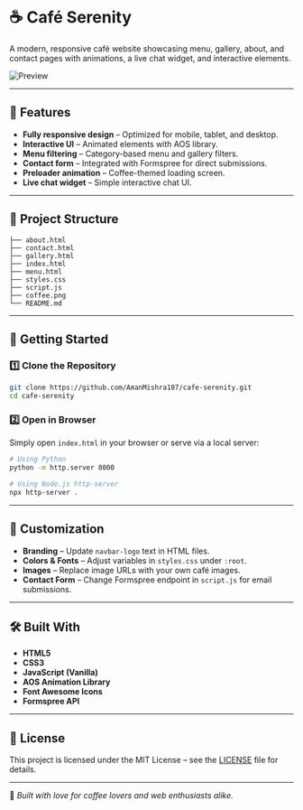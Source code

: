 # ☕ Café Serenity

A modern, responsive café website showcasing menu, gallery, about, and contact pages with animations, a live chat widget, and interactive elements.

![Preview](preview.png) <!-- Optional: Add a screenshot here -->

---

## 🌟 Features
- **Fully responsive design** – Optimized for mobile, tablet, and desktop.
- **Interactive UI** – Animated elements with AOS library.
- **Menu filtering** – Category-based menu and gallery filters.
- **Contact form** – Integrated with Formspree for direct submissions.
- **Preloader animation** – Coffee-themed loading screen.
- **Live chat widget** – Simple interactive chat UI.

---

## 📂 Project Structure
```
├── about.html
├── contact.html
├── gallery.html
├── index.html
├── menu.html
├── styles.css
├── script.js
├── coffee.png
└── README.md
```

---

## 🚀 Getting Started

### 1️⃣ Clone the Repository
```bash
git clone https://github.com/AmanMishra107/cafe-serenity.git
cd cafe-serenity
```

### 2️⃣ Open in Browser
Simply open `index.html` in your browser or serve via a local server:
```bash
# Using Python
python -m http.server 8000

# Using Node.js http-server
npx http-server .
```

---

## 🔧 Customization
- **Branding** – Update `navbar-logo` text in HTML files.
- **Colors & Fonts** – Adjust variables in `styles.css` under `:root`.
- **Images** – Replace image URLs with your own café images.
- **Contact Form** – Change Formspree endpoint in `script.js` for email submissions.


---

## 🛠 Built With
- **HTML5**
- **CSS3**
- **JavaScript (Vanilla)**
- **AOS Animation Library**
- **Font Awesome Icons**
- **Formspree API**

---

## 📄 License
This project is licensed under the MIT License – see the [LICENSE](LICENSE) file for details.

---

💚 *Built with love for coffee lovers and web enthusiasts alike.*
